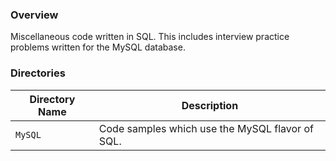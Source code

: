 ### Overview

Miscellaneous code written in SQL.  This includes interview practice problems written for the MySQL database.

### Directories

| Directory Name    | Description                                                                                  |
|-------------------|----------------------------------------------------------------------------------------------|
| `MySQL`           | Code samples which use the MySQL flavor of SQL.                                              |
